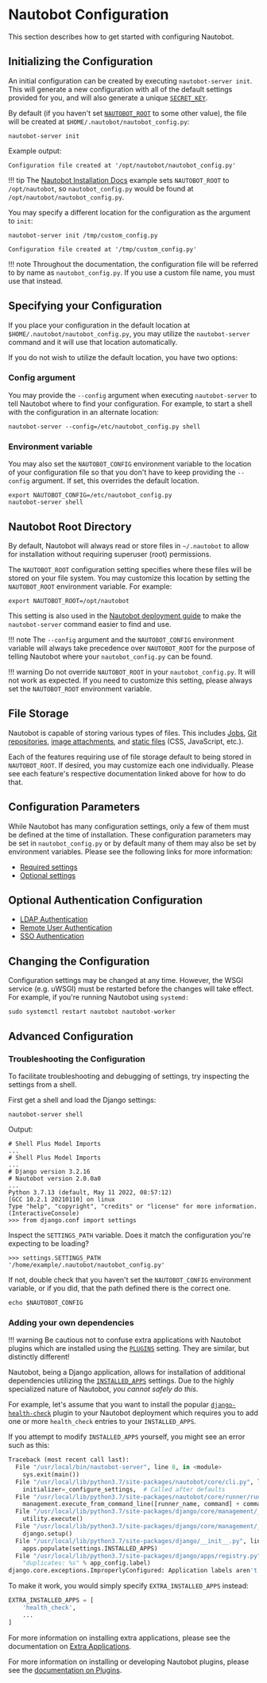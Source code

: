 # Nautobot Configuration

This section describes how to get started with configuring Nautobot.

## Initializing the Configuration

An initial configuration can be created by executing `nautobot-server init`. This will generate a new configuration with all of the default settings provided for you, and will also generate a unique [`SECRET_KEY`](required-settings.md#secret_key).

By default (if you haven't set [`NAUTOBOT_ROOT`](#nautobot-root-directory) to some other value), the file will be created at `$HOME/.nautobot/nautobot_config.py`:

```no-highlight
nautobot-server init
```

Example output:

```no-highlight
Configuration file created at '/opt/nautobot/nautobot_config.py'
```

!!! tip
    The [Nautobot Installation Docs](../installation/nautobot.md#choose-your-nautobot_root) example sets `NAUTOBOT_ROOT` to `/opt/nautobot`, so `nautobot_config.py` would be found at `/opt/nautobot/nautobot_config.py`.

You may specify a different location for the configuration as the argument to `init`:

```no-highlight
nautobot-server init /tmp/custom_config.py
```

```no-highlight
Configuration file created at '/tmp/custom_config.py'
```

!!! note
    Throughout the documentation, the configuration file will be referred to by name as `nautobot_config.py`. If you use a custom file name, you must use that instead.

## Specifying your Configuration

If you place your configuration in the default location at `$HOME/.nautobot/nautobot_config.py`, you may utilize the `nautobot-server` command and it will use that location automatically.

If you do not wish to utilize the default location, you have two options:

### Config argument

You may provide the `--config` argument when executing `nautobot-server` to tell Nautobot where to find your configuration. For example, to start a shell with the configuration in an alternate location:

```no-highlight
nautobot-server --config=/etc/nautobot_config.py shell
```

### Environment variable

You may also set the `NAUTOBOT_CONFIG` environment variable to the location of your configuration file so that you don't have to keep providing the `--config` argument. If set, this overrides the default location.

```no-highlight
export NAUTOBOT_CONFIG=/etc/nautobot_config.py
nautobot-server shell
```

## Nautobot Root Directory

By default, Nautobot will always read or store files in `~/.nautobot` to allow for installation without requiring superuser (root) permissions.

The `NAUTOBOT_ROOT` configuration setting specifies where these files will be stored on your file system. You may customize this location by setting the `NAUTOBOT_ROOT` environment variable. For example:

```no-highlight
export NAUTOBOT_ROOT=/opt/nautobot
```

This setting is also used in the [Nautobot deployment guide](../installation/nautobot.md) to make the `nautobot-server` command easier to find and use.

!!! note
    The `--config` argument and the `NAUTOBOT_CONFIG` environment variable will always take precedence over `NAUTOBOT_ROOT` for the purpose of telling Nautobot where your `nautobot_config.py` can be found.

!!! warning
    Do not override `NAUTOBOT_ROOT` in your `nautobot_config.py`. It will not work as expected. If you need to customize this setting, please always set the `NAUTOBOT_ROOT` environment variable.

## File Storage

Nautobot is capable of storing various types of files. This includes [Jobs](../additional-features/jobs.md), [Git repositories](../models/extras/gitrepository.md), [image attachments](../models/extras/imageattachment.md), and [static files](optional-settings.md#static_root) (CSS, JavaScript, etc.).

Each of the features requiring use of file storage default to being stored in `NAUTOBOT_ROOT`. If desired, you may customize each one individually. Please see each feature's respective documentation linked above for how to do that.

## Configuration Parameters

While Nautobot has many configuration settings, only a few of them must be defined at the time of installation. These configuration parameters may be set in `nautobot_config.py` or by default many of them may also be set by environment variables. Please see the following links for more information:

* [Required settings](required-settings.md)
* [Optional settings](optional-settings.md)

## Optional Authentication Configuration

* [LDAP Authentication](authentication/ldap.md)
* [Remote User Authentication](authentication/remote.md)
* [SSO Authentication](authentication/sso.md)

## Changing the Configuration

Configuration settings may be changed at any time. However, the WSGI service (e.g. uWSGI) must be restarted before the changes will take effect. For example, if you're running Nautobot using `systemd:`

```no-highlight
sudo systemctl restart nautobot nautobot-worker
```

## Advanced Configuration

### Troubleshooting the Configuration

To facilitate troubleshooting and debugging of settings, try inspecting the settings from a shell.

First get a shell and load the Django settings:

```no-highlight
nautobot-server shell
```

Output:

```no-highlight
# Shell Plus Model Imports
...
# Shell Plus Model Imports
...
# Django version 3.2.16
# Nautobot version 2.0.0a0
...
Python 3.7.13 (default, May 11 2022, 08:57:12)
[GCC 10.2.1 20210110] on linux
Type "help", "copyright", "credits" or "license" for more information.
(InteractiveConsole)
>>> from django.conf import settings
```

Inspect the `SETTINGS_PATH` variable. Does it match the configuration you're expecting to be loading?

```no-highlight
>>> settings.SETTINGS_PATH
'/home/example/.nautobot/nautobot_config.py'
```

If not, double check that you haven't set the `NAUTOBOT_CONFIG` environment variable, or if you did, that the path defined there is the correct one.

```no-highlight
echo $NAUTOBOT_CONFIG
```

### Adding your own dependencies

!!! warning
    Be cautious not to confuse extra applications with Nautobot plugins which are installed using the [`PLUGINS`](optional-settings.md#plugins) setting. They are similar, but distinctly different!

Nautobot, being a Django application, allows for installation of additional dependencies utilizing the [`INSTALLED_APPS`](https://docs.djangoproject.com/en/stable/ref/settings/#std:setting-INSTALLED_APPS) settings. Due to the highly specialized nature of Nautobot, *you cannot safely do this*.

For example, let's assume that you want to install the popular [`django-health-check`](https://django-health-check.readthedocs.io/en/latest/) plugin to your Nautobot deployment which requires you to add one or more `health_check` entries to your `INSTALLED_APPS`.

If you attempt to modify `INSTALLED_APPS` yourself, you might see an error such as this:

```python
Traceback (most recent call last):
  File "/usr/local/bin/nautobot-server", line 8, in <module>
    sys.exit(main())
  File "/usr/local/lib/python3.7/site-packages/nautobot/core/cli.py", line 53, in main
    initializer=_configure_settings,  # Called after defaults
  File "/usr/local/lib/python3.7/site-packages/nautobot/core/runner/runner.py", line 193, in run_app
    management.execute_from_command_line([runner_name, command] + command_args)
  File "/usr/local/lib/python3.7/site-packages/django/core/management/__init__.py", line 401, in execute_from_command_line
    utility.execute()
  File "/usr/local/lib/python3.7/site-packages/django/core/management/__init__.py", line 377, in execute
    django.setup()
  File "/usr/local/lib/python3.7/site-packages/django/__init__.py", line 24, in setup
    apps.populate(settings.INSTALLED_APPS)
  File "/usr/local/lib/python3.7/site-packages/django/apps/registry.py", line 95, in populate
    "duplicates: %s" % app_config.label)
django.core.exceptions.ImproperlyConfigured: Application labels aren't unique, duplicates: health_check
```

To make it work, you would simply specify `EXTRA_INSTALLED_APPS` instead:

```python
EXTRA_INSTALLED_APPS = [
    'health_check',
    ...
]
```

For more information on installing extra applications, please see the documentation on [Extra Applications](optional-settings.md#extra-applications).

For more information on installing or developing Nautobot plugins, please see the [documentation on Plugins](../plugins/index.md).

